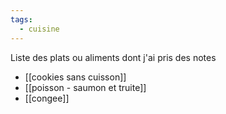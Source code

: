```yaml
---
tags:
  - cuisine
---
```


Liste des plats ou aliments dont j'ai pris des notes
- [[cookies sans cuisson]]
- [[poisson - saumon et truite]]
- [[congee]]

